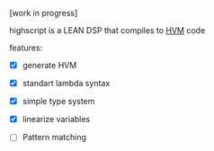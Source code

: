 

[work in progress]

highscript is a LEAN DSP that compiles to [HVM](https://github.com/HigherOrderCo/hvm3) code



features:

 - [x] generate HVM
 - [x] standart lambda syntax
 - [x] simple type system
 - [x] linearize variables
 - [ ] Pattern matching


